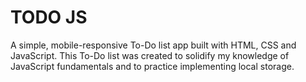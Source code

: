 # TODO JS

A simple, mobile-responsive To-Do list app built with HTML, CSS and JavaScript. This To-Do list was created to solidify my knowledge of JavaScript fundamentals and to practice implementing local storage.
